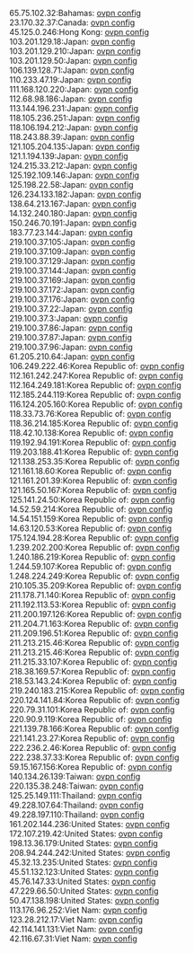 65.75.102.32:Bahamas: [ovpn config](vpn/65_75_102_32.ovpn)  
23.170.32.37:Canada: [ovpn config](vpn/23_170_32_37.ovpn)  
45.125.0.246:Hong Kong: [ovpn config](vpn/45_125_0_246.ovpn)  
103.201.129.18:Japan: [ovpn config](vpn/103_201_129_18.ovpn)  
103.201.129.210:Japan: [ovpn config](vpn/103_201_129_210.ovpn)  
103.201.129.50:Japan: [ovpn config](vpn/103_201_129_50.ovpn)  
106.139.128.71:Japan: [ovpn config](vpn/106_139_128_71.ovpn)  
110.233.47.19:Japan: [ovpn config](vpn/110_233_47_19.ovpn)  
111.168.120.220:Japan: [ovpn config](vpn/111_168_120_220.ovpn)  
112.68.98.186:Japan: [ovpn config](vpn/112_68_98_186.ovpn)  
113.144.196.231:Japan: [ovpn config](vpn/113_144_196_231.ovpn)  
118.105.236.251:Japan: [ovpn config](vpn/118_105_236_251.ovpn)  
118.106.194.212:Japan: [ovpn config](vpn/118_106_194_212.ovpn)  
118.243.88.39:Japan: [ovpn config](vpn/118_243_88_39.ovpn)  
121.105.204.135:Japan: [ovpn config](vpn/121_105_204_135.ovpn)  
121.1.194.139:Japan: [ovpn config](vpn/121_1_194_139.ovpn)  
124.215.33.212:Japan: [ovpn config](vpn/124_215_33_212.ovpn)  
125.192.109.146:Japan: [ovpn config](vpn/125_192_109_146.ovpn)  
125.198.22.58:Japan: [ovpn config](vpn/125_198_22_58.ovpn)  
126.234.133.182:Japan: [ovpn config](vpn/126_234_133_182.ovpn)  
138.64.213.167:Japan: [ovpn config](vpn/138_64_213_167.ovpn)  
14.132.240.180:Japan: [ovpn config](vpn/14_132_240_180.ovpn)  
150.246.70.191:Japan: [ovpn config](vpn/150_246_70_191.ovpn)  
183.77.23.144:Japan: [ovpn config](vpn/183_77_23_144.ovpn)  
219.100.37.105:Japan: [ovpn config](vpn/219_100_37_105.ovpn)  
219.100.37.109:Japan: [ovpn config](vpn/219_100_37_109.ovpn)  
219.100.37.129:Japan: [ovpn config](vpn/219_100_37_129.ovpn)  
219.100.37.144:Japan: [ovpn config](vpn/219_100_37_144.ovpn)  
219.100.37.169:Japan: [ovpn config](vpn/219_100_37_169.ovpn)  
219.100.37.172:Japan: [ovpn config](vpn/219_100_37_172.ovpn)  
219.100.37.176:Japan: [ovpn config](vpn/219_100_37_176.ovpn)  
219.100.37.22:Japan: [ovpn config](vpn/219_100_37_22.ovpn)  
219.100.37.3:Japan: [ovpn config](vpn/219_100_37_3.ovpn)  
219.100.37.86:Japan: [ovpn config](vpn/219_100_37_86.ovpn)  
219.100.37.87:Japan: [ovpn config](vpn/219_100_37_87.ovpn)  
219.100.37.96:Japan: [ovpn config](vpn/219_100_37_96.ovpn)  
61.205.210.64:Japan: [ovpn config](vpn/61_205_210_64.ovpn)  
106.249.222.46:Korea Republic of: [ovpn config](vpn/106_249_222_46.ovpn)  
112.161.242.247:Korea Republic of: [ovpn config](vpn/112_161_242_247.ovpn)  
112.164.249.181:Korea Republic of: [ovpn config](vpn/112_164_249_181.ovpn)  
112.185.244.119:Korea Republic of: [ovpn config](vpn/112_185_244_119.ovpn)  
116.124.205.160:Korea Republic of: [ovpn config](vpn/116_124_205_160.ovpn)  
118.33.73.76:Korea Republic of: [ovpn config](vpn/118_33_73_76.ovpn)  
118.36.214.185:Korea Republic of: [ovpn config](vpn/118_36_214_185.ovpn)  
118.42.10.138:Korea Republic of: [ovpn config](vpn/118_42_10_138.ovpn)  
119.192.94.191:Korea Republic of: [ovpn config](vpn/119_192_94_191.ovpn)  
119.203.188.41:Korea Republic of: [ovpn config](vpn/119_203_188_41.ovpn)  
121.138.253.35:Korea Republic of: [ovpn config](vpn/121_138_253_35.ovpn)  
121.161.18.60:Korea Republic of: [ovpn config](vpn/121_161_18_60.ovpn)  
121.161.201.39:Korea Republic of: [ovpn config](vpn/121_161_201_39.ovpn)  
121.165.50.167:Korea Republic of: [ovpn config](vpn/121_165_50_167.ovpn)  
125.141.24.50:Korea Republic of: [ovpn config](vpn/125_141_24_50.ovpn)  
14.52.59.214:Korea Republic of: [ovpn config](vpn/14_52_59_214.ovpn)  
14.54.151.159:Korea Republic of: [ovpn config](vpn/14_54_151_159.ovpn)  
14.63.120.53:Korea Republic of: [ovpn config](vpn/14_63_120_53.ovpn)  
175.124.194.28:Korea Republic of: [ovpn config](vpn/175_124_194_28.ovpn)  
1.239.202.200:Korea Republic of: [ovpn config](vpn/1_239_202_200.ovpn)  
1.240.186.219:Korea Republic of: [ovpn config](vpn/1_240_186_219.ovpn)  
1.244.59.107:Korea Republic of: [ovpn config](vpn/1_244_59_107.ovpn)  
1.248.224.249:Korea Republic of: [ovpn config](vpn/1_248_224_249.ovpn)  
210.105.35.209:Korea Republic of: [ovpn config](vpn/210_105_35_209.ovpn)  
211.178.71.140:Korea Republic of: [ovpn config](vpn/211_178_71_140.ovpn)  
211.192.113.53:Korea Republic of: [ovpn config](vpn/211_192_113_53.ovpn)  
211.200.197.126:Korea Republic of: [ovpn config](vpn/211_200_197_126.ovpn)  
211.204.71.163:Korea Republic of: [ovpn config](vpn/211_204_71_163.ovpn)  
211.209.196.51:Korea Republic of: [ovpn config](vpn/211_209_196_51.ovpn)  
211.213.215.46:Korea Republic of: [ovpn config](vpn/211_213_215_46.ovpn)  
211.213.215.46:Korea Republic of: [ovpn config](vpn/211_213_215_46.ovpn)  
211.215.33.107:Korea Republic of: [ovpn config](vpn/211_215_33_107.ovpn)  
218.38.169.57:Korea Republic of: [ovpn config](vpn/218_38_169_57.ovpn)  
218.53.143.24:Korea Republic of: [ovpn config](vpn/218_53_143_24.ovpn)  
219.240.183.215:Korea Republic of: [ovpn config](vpn/219_240_183_215.ovpn)  
220.124.141.84:Korea Republic of: [ovpn config](vpn/220_124_141_84.ovpn)  
220.79.31.101:Korea Republic of: [ovpn config](vpn/220_79_31_101.ovpn)  
220.90.9.119:Korea Republic of: [ovpn config](vpn/220_90_9_119.ovpn)  
221.139.78.166:Korea Republic of: [ovpn config](vpn/221_139_78_166.ovpn)  
221.141.23.27:Korea Republic of: [ovpn config](vpn/221_141_23_27.ovpn)  
222.236.2.46:Korea Republic of: [ovpn config](vpn/222_236_2_46.ovpn)  
222.238.37.33:Korea Republic of: [ovpn config](vpn/222_238_37_33.ovpn)  
59.15.167.156:Korea Republic of: [ovpn config](vpn/59_15_167_156.ovpn)  
140.134.26.139:Taiwan: [ovpn config](vpn/140_134_26_139.ovpn)  
220.135.38.248:Taiwan: [ovpn config](vpn/220_135_38_248.ovpn)  
125.25.149.111:Thailand: [ovpn config](vpn/125_25_149_111.ovpn)  
49.228.107.64:Thailand: [ovpn config](vpn/49_228_107_64.ovpn)  
49.228.197.110:Thailand: [ovpn config](vpn/49_228_197_110.ovpn)  
161.202.144.236:United States: [ovpn config](vpn/161_202_144_236.ovpn)  
172.107.219.42:United States: [ovpn config](vpn/172_107_219_42.ovpn)  
198.13.36.179:United States: [ovpn config](vpn/198_13_36_179.ovpn)  
208.94.244.242:United States: [ovpn config](vpn/208_94_244_242.ovpn)  
45.32.13.235:United States: [ovpn config](vpn/45_32_13_235.ovpn)  
45.51.132.123:United States: [ovpn config](vpn/45_51_132_123.ovpn)  
45.76.147.33:United States: [ovpn config](vpn/45_76_147_33.ovpn)  
47.229.66.50:United States: [ovpn config](vpn/47_229_66_50.ovpn)  
50.47.138.198:United States: [ovpn config](vpn/50_47_138_198.ovpn)  
113.176.96.252:Viet Nam: [ovpn config](vpn/113_176_96_252.ovpn)  
123.28.212.17:Viet Nam: [ovpn config](vpn/123_28_212_17.ovpn)  
42.114.141.131:Viet Nam: [ovpn config](vpn/42_114_141_131.ovpn)  
42.116.67.31:Viet Nam: [ovpn config](vpn/42_116_67_31.ovpn)  
